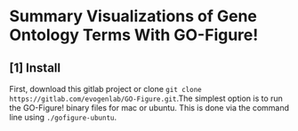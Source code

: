 # Summary Visualizations of Gene Ontology Terms With GO-Figure!
## [1] Install
First, download this gitlab project or clone ```git clone https://gitlab.com/evogenlab/GO-Figure.git```.The simplest option is to run the GO-Figure! binary files for mac or ubuntu. This is done via the command line using ```./gofigure-ubuntu```.

